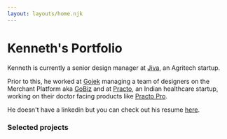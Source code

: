 ```yaml
---
layout: layouts/home.njk
---
```


<!-- div class="illo-container">
  <img src="https://cdn.glitch.com/cad20829-cd7f-405a-95e8-5e17b206a304%2Fillustration.svg?v=1618198438357" class="illustration" style="align: right" alt="Eleventy!">
</div -->

# Kenneth's Portfolio 

Kenneth is currently a senior design manager at [Jiva](https://www.jiva.ag), an Agritech startup. 



Prior to this, he worked at [Gojek](https://www.gojek.com/en-id/) managing a team of designers on the Merchant Platform aka [GoBiz](https://gobiz.co.id/) and at [Practo](https://www.practo.com/providers), an Indian healthcare startup, working on their doctor facing products like [Practo Pro](https://www.practo.com/practo-pro-app).

He doesn't have a linkedin but you can check out his resume [here](https://read.cv/kend).

### Selected projects
